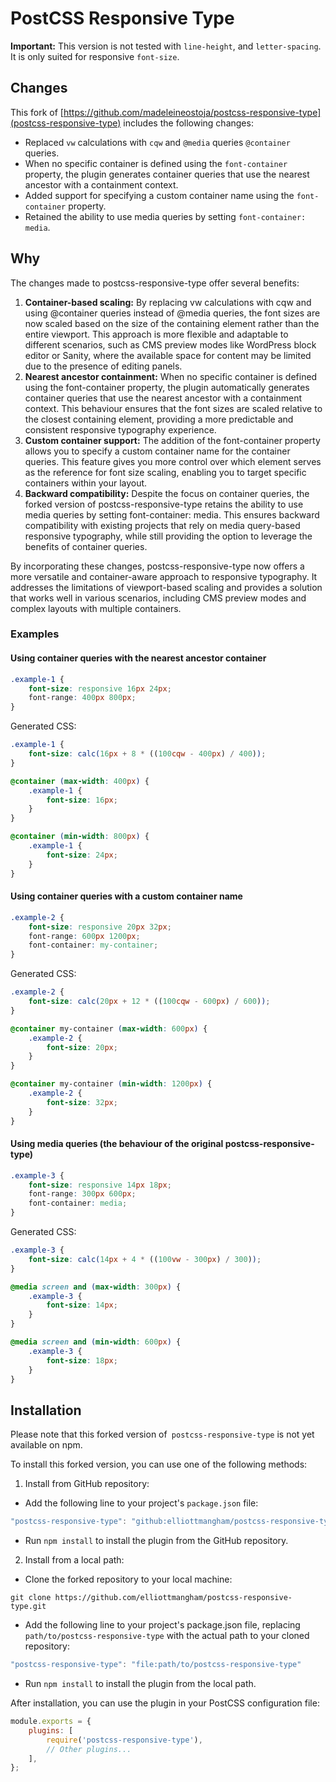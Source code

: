 # PostCSS Responsive Type

**Important:** This version is not tested with `line-height`, and `letter-spacing`. It is only suited for responsive `font-size`.

## Changes

This fork of [https://github.com/madeleineostoja/postcss-responsive-type](postcss-responsive-type) includes the following changes:

-   Replaced `vw` calculations with `cqw` and `@media` queries `@container` queries.
-   When no specific container is defined using the `font-container` property, the plugin generates container queries that use the nearest ancestor with a containment context.
-   Added support for specifying a custom container name using the `font-container` property.
-   Retained the ability to use media queries by setting `font-container: media`.

## Why

The changes made to postcss-responsive-type offer several benefits:

1. **Container-based scaling:** By replacing vw calculations with cqw and using @container queries instead of @media queries, the font sizes are now scaled based on the size of the containing element rather than the entire viewport. This approach is more flexible and adaptable to different scenarios, such as CMS preview modes like WordPress block editor or Sanity, where the available space for content may be limited due to the presence of editing panels.
2. **Nearest ancestor containment:** When no specific container is defined using the font-container property, the plugin automatically generates container queries that use the nearest ancestor with a containment context. This behaviour ensures that the font sizes are scaled relative to the closest containing element, providing a more predictable and consistent responsive typography experience.
3. **Custom container support:** The addition of the font-container property allows you to specify a custom container name for the container queries. This feature gives you more control over which element serves as the reference for font size scaling, enabling you to target specific containers within your layout.
4. **Backward compatibility:** Despite the focus on container queries, the forked version of postcss-responsive-type retains the ability to use media queries by setting font-container: media. This ensures backward compatibility with existing projects that rely on media query-based responsive typography, while still providing the option to leverage the benefits of container queries.

By incorporating these changes, postcss-responsive-type now offers a more versatile and container-aware approach to responsive typography. It addresses the limitations of viewport-based scaling and provides a solution that works well in various scenarios, including CMS preview modes and complex layouts with multiple containers.

### Examples

#### Using container queries with the nearest ancestor container

```css
.example-1 {
	font-size: responsive 16px 24px;
	font-range: 400px 800px;
}
```

Generated CSS:

```css
.example-1 {
	font-size: calc(16px + 8 * ((100cqw - 400px) / 400));
}

@container (max-width: 400px) {
	.example-1 {
		font-size: 16px;
	}
}

@container (min-width: 800px) {
	.example-1 {
		font-size: 24px;
	}
}
```

#### Using container queries with a custom container name

```css
.example-2 {
	font-size: responsive 20px 32px;
	font-range: 600px 1200px;
	font-container: my-container;
}
```

Generated CSS:

```css
.example-2 {
	font-size: calc(20px + 12 * ((100cqw - 600px) / 600));
}

@container my-container (max-width: 600px) {
	.example-2 {
		font-size: 20px;
	}
}

@container my-container (min-width: 1200px) {
	.example-2 {
		font-size: 32px;
	}
}
```

#### Using media queries (the behaviour of the original postcss-responsive-type)

```css
.example-3 {
	font-size: responsive 14px 18px;
	font-range: 300px 600px;
	font-container: media;
}
```

Generated CSS:

```css
.example-3 {
	font-size: calc(14px + 4 * ((100vw - 300px) / 300));
}

@media screen and (max-width: 300px) {
	.example-3 {
		font-size: 14px;
	}
}

@media screen and (min-width: 600px) {
	.example-3 {
		font-size: 18px;
	}
}
```

## Installation

Please note that this forked version of` postcss-responsive-type` is not yet available on npm.

To install this forked version, you can use one of the following methods:

1.  Install from GitHub repository:

-   Add the following line to your project's `package.json` file:

```js
"postcss-responsive-type": "github:elliottmangham/postcss-responsive-type"
```

-   Run `npm install` to install the plugin from the GitHub repository.

2.  Install from a local path:

-   Clone the forked repository to your local machine:

```cli
git clone https://github.com/elliottmangham/postcss-responsive-type.git
```

-   Add the following line to your project's package.json file, replacing `path/to/postcss-responsive-type` with the actual path to your cloned repository:

```js
"postcss-responsive-type": "file:path/to/postcss-responsive-type"
```

-   Run `npm install` to install the plugin from the local path.

After installation, you can use the plugin in your PostCSS configuration file:

```js
module.exports = {
	plugins: [
		require('postcss-responsive-type'),
		// Other plugins...
	],
};
```
